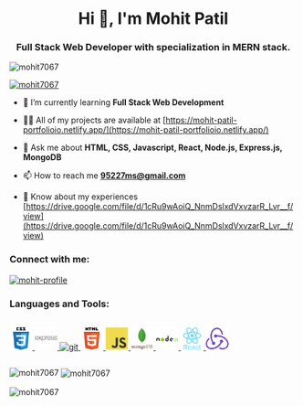 <h1 align="center">Hi 👋, I'm Mohit Patil</h1>
<h3 align="center">Full Stack Web Developer with specialization in MERN stack.</h3>

<p align="left"> <img src="https://komarev.com/ghpvc/?username=mohit7067&label=Profile%20views&color=0e75b6&style=flat" alt="mohit7067" /> </p>

<p align="left"> <a href="https://github.com/ryo-ma/github-profile-trophy"><img src="https://github-profile-trophy.vercel.app/?username=mohit7067" alt="mohit7067" /></a> </p>

- 🌱 I’m currently learning **Full Stack Web Development**

- 👨‍💻 All of my projects are available at [https://mohit-patil-portfolioio.netlify.app/](https://mohit-patil-portfolioio.netlify.app/)

- 💬 Ask me about **HTML, CSS, Javascript, React, Node.js, Express.js, MongoDB**

- 📫 How to reach me **95227ms@gmail.com**

- 📄 Know about my experiences [https://drive.google.com/file/d/1cRu9wAoiQ_NnmDslxdVxvzarR_Lvr__f/view](https://drive.google.com/file/d/1cRu9wAoiQ_NnmDslxdVxvzarR_Lvr__f/view)

<h3 align="left">Connect with me:</h3>
<p align="left">
<a href="https://linkedin.com/in/mohit-profile" target="blank"><img align="center" src="https://raw.githubusercontent.com/rahuldkjain/github-profile-readme-generator/master/src/images/icons/Social/linked-in-alt.svg" alt="mohit-profile" height="30" width="40" /></a>
</p>

<h3 align="left">Languages and Tools:</h3>
<div style="display:flex" style="gap:20px" style="border:1px solid red">
<p align="left"  > <a href="https://www.w3schools.com/css/" target="_blank" rel="noreferrer"> <img src="https://raw.githubusercontent.com/devicons/devicon/master/icons/css3/css3-original-wordmark.svg" alt="css3" width="40" height="40"/> </a> <a href="https://expressjs.com" target="_blank" rel="noreferrer"> <img src="https://raw.githubusercontent.com/devicons/devicon/master/icons/express/express-original-wordmark.svg" alt="express" width="40" height="40"/> </a> <a href="https://git-scm.com/" target="_blank" rel="noreferrer"> <img src="https://www.vectorlogo.zone/logos/git-scm/git-scm-icon.svg" alt="git" width="40" height="40"/> </a> <a href="https://www.w3.org/html/" target="_blank" rel="noreferrer"> <img src="https://raw.githubusercontent.com/devicons/devicon/master/icons/html5/html5-original-wordmark.svg" alt="html5" width="40" height="40"/> </a> <a href="https://developer.mozilla.org/en-US/docs/Web/JavaScript" target="_blank" rel="noreferrer"> <img src="https://raw.githubusercontent.com/devicons/devicon/master/icons/javascript/javascript-original.svg" alt="javascript" width="40" height="40"/> </a> <a href="https://www.mongodb.com/" target="_blank" rel="noreferrer"> <img src="https://raw.githubusercontent.com/devicons/devicon/master/icons/mongodb/mongodb-original-wordmark.svg" alt="mongodb" width="40" height="40"/> </a> <a href="https://nodejs.org" target="_blank" rel="noreferrer"> <img src="https://raw.githubusercontent.com/devicons/devicon/master/icons/nodejs/nodejs-original-wordmark.svg" alt="nodejs" width="40" height="40"/> </a> <a href="https://reactjs.org/" target="_blank" rel="noreferrer"> <img src="https://raw.githubusercontent.com/devicons/devicon/master/icons/react/react-original-wordmark.svg" alt="react" width="40" height="40"/> </a> <a href="https://redux.js.org" target="_blank" rel="noreferrer"> <img src="https://raw.githubusercontent.com/devicons/devicon/master/icons/redux/redux-original.svg" alt="redux" width="40" height="40"/> </a> </p>
</div>
<p><img align="left" src="https://github-readme-stats.vercel.app/api/top-langs?username=mohit7067&show_icons=true&locale=en&layout=compact" alt="mohit7067" /></p>

<p>&nbsp;<img align="center" src="https://github-readme-stats.vercel.app/api?username=mohit7067&show_icons=true&locale=en" alt="mohit7067" /></p>

<p><img align="center" src="https://github-readme-streak-stats.herokuapp.com/?user=mohit7067&" alt="mohit7067" /></p>
